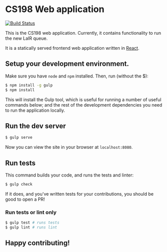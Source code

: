 CS198 Web application
=====================

[![Build Status](https://travis-ci.org/cs198/cs198-web.svg)](https://travis-ci.org/cs198/cs198-web)

This is the CS198 web application. Currently, it contains functionality to run the new LaIR queue.

It is a statically served frontend web application written in
[React](http://facebook.github.io/react/).

## Setup your development environment.

Make sure you have `node` and `npm` installed. Then, run (without the $):

```bash
$ npm install -g gulp
$ npm install
```

This will install the Gulp tool, which is useful for running a number of useful commands below; and
the rest of the development dependencies you need to run the application locally.

## Run the dev server

```bash
$ gulp serve
```

Now you can view the site in your browser at `localhost:8080`.

## Run tests

This command builds your code, and runs the tests and linter:

```bash
$ gulp check
```

If it does, and you've written tests for your contributions, you should be good to open a PR!

### Run tests or lint only

```bash
$ gulp test # runs tests
$ gulp lint # runs lint
```

## Happy contributing!
